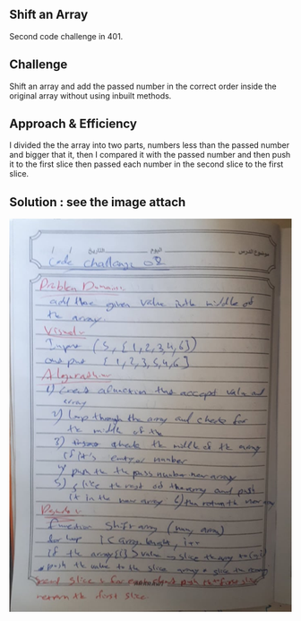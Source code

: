 ## Shift an Array
Second code challenge in 401.

## Challenge
Shift an array and add the passed number in the correct order inside the original array without using inbuilt methods.

## Approach & Efficiency
I divided the the array into two parts, numbers less than the passed number and bigger that it, then I compared it with the passed number and then push it to the first slice then passed each number in the second slice to the first slice.

## Solution : see the image attach
![](codeChall02.jpg)